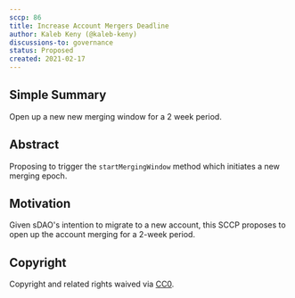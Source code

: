 ```yaml
---
sccp: 86
title: Increase Account Mergers Deadline 
author: Kaleb Keny (@kaleb-keny)
discussions-to: governance
status: Proposed
created: 2021-02-17
---
```


<!--You can leave these HTML comments in your merged SCCP and delete the visible duplicate text guides, they will not appear and may be helpful to refer to if you edit it again. This is the suggested template for new SCCPs. Note that an SCCP number will be assigned by an editor. When opening a pull request to submit your SCCP, please use an abbreviated title in the filename, `sccp-draft_title_abbrev.md`. The title should be 44 characters or less.-->

## Simple Summary

<!--"If you can't explain it simply, you don't understand it well enough." Provide a simplified and layman-accessible explanation of the SCCP.-->

Open up a new new merging window for a 2 week period.

## Abstract

<!--A short (~200 word) description of the variable change proposed.-->

Proposing to trigger the `startMergingWindow` method which initiates a new merging epoch.

## Motivation

<!--The motivation is critical for SCCPs that want to update variables within Synthetix. It should clearly explain why the existing variable is not incentive aligned. SCCP submissions without sufficient motivation may be rejected outright.-->

Given sDAO's intention to migrate to a new account, this SCCP proposes to open up the account merging for a 2-week period. 


## Copyright

Copyright and related rights waived via [CC0](https://creativecommons.org/publicdomain/zero/1.0/).
